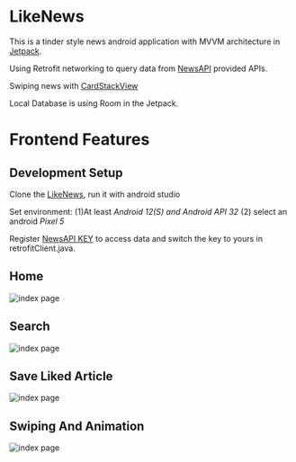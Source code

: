 



# LikeNews

This is a tinder style news android application with MVVM architecture in [Jetpack](https://developer.android.com/jetpack).

Using Retrofit networking to query data from [NewsAPI](https://newsapi.org) provided APIs.

Swiping news with [CardStackView](https://github.com/yuyakaido/CardStackView)

Local Database is using Room in the Jetpack.

# Frontend Features

## Development Setup

Clone the [LikeNews](LikeNews), run it with android studio

Set environment: (1)At least *Android 12(S) and Android API 32*  (2) select an android *Pixel 5* 

Register [NewsAPI KEY](https://www.n2yo.com/) to access data and switch the key to yours in retrofitClient.java.

## Home

![index page](demo_image/home.jpg)

## Search

![index page](demo_image/search.jpg)

## Save Liked Article

![index page](demo_image/save.jpg)

## Swiping And Animation

![index page](demo_image/123.gif)

